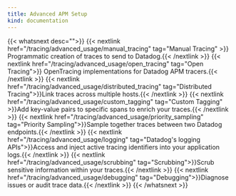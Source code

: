```yaml
---
title: Advanced APM Setup
kind: documentation
---
```


{{< whatsnext desc="">}}
    {{< nextlink href="/tracing/advanced_usage/manual_tracing" tag="Manual Tracing" >}} Programmatic creation of traces to send to Datadog.{{< /nextlink >}}
    {{< nextlink href="/tracing/advanced_usage/open_tracing" tag="Open Tracing">}} OpenTracing implementations for Datadog APM tracers.{{< /nextlink >}}
    {{< nextlink href="/tracing/advanced_usage/distributed_tracing" tag="Distributed Tracing">}}Link traces across multiple hosts.{{< /nextlink >}}
    {{< nextlink href="/tracing/advanced_usage/custom_tagging" tag="Custom Tagging" >}}Add key-value pairs to specific spans to enrich your traces.{{< /nextlink >}}
    {{< nextlink href="/tracing/advanced_usage/priority_sampling" tag="Priority Sampling">}}Sample together traces between two Datadog endpoints.{{< /nextlink >}}
    {{< nextlink href="/tracing/advanced_usage/logging" tag="Datadog's logging APIs">}}Access and inject active tracing identifiers into your application logs.{{< /nextlink >}}
    {{< nextlink href="/tracing/advanced_usage/scrubbing" tag="Scrubbing">}}Scrub sensitive information within your traces.{{< /nextlink >}}
    {{< nextlink href="/tracing/advanced_usage/debugging" tag="Debugging">}}Diagnose issues or audit trace data.{{< /nextlink >}}
{{< /whatsnext >}}

